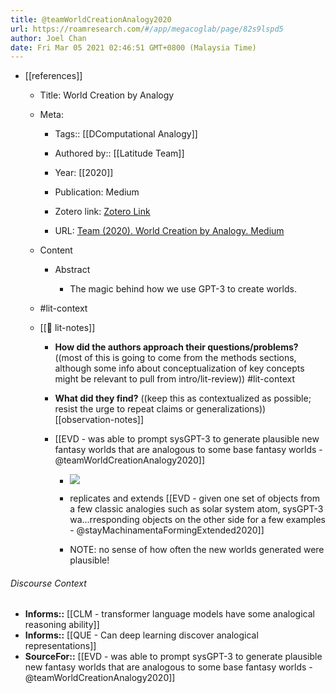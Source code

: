 ```yaml
---
title: @teamWorldCreationAnalogy2020
url: https://roamresearch.com/#/app/megacoglab/page/82s9lspd5
author: Joel Chan
date: Fri Mar 05 2021 02:46:51 GMT+0800 (Malaysia Time)
---
```


- [[references]]

    - Title: World Creation by Analogy

    - Meta:

        - Tags:: [[DComputational Analogy]]

        - Authored by:: [[Latitude Team]]

        - Year: [[2020]]

        - Publication: Medium

        - Zotero link: [Zotero Link](zotero://select/items/7_XY57GSE6)

        - URL: [Team (2020). World Creation by Analogy. Medium](https://aidungeon.medium.com/world-creation-by-analogy-f26e3791d35f)

    - Content

        - Abstract

            - The magic behind how we use GPT-3 to create worlds.

    - #lit-context

    - [[📝 lit-notes]]

        - **How did the authors approach their questions/problems?** ((most of this is going to come from the methods sections, although some info about conceptualization of key concepts might be relevant to pull from intro/lit-review)) #lit-context

        - **What did they find?** ((keep this as contextualized as possible; resist the urge to repeat claims or generalizations)) [[observation-notes]]

        - [[EVD - was able to prompt sysGPT-3 to generate plausible new fantasy worlds that are analogous to some base fantasy worlds - @teamWorldCreationAnalogy2020]]

            - ![](https://firebasestorage.googleapis.com/v0/b/firescript-577a2.appspot.com/o/imgs%2Fapp%2Fmegacoglab%2FFteLleqIY3.png?alt=media&token=9b0fad37-cdc8-4119-be2c-2f45509c4b5d)

            - replicates and extends [[EVD - given one set of objects from a few classic analogies such as solar system  atom, sysGPT-3 wa...rresponding objects on the other side for a few examples - @stayMachinamentaFormingExtended2020]]

            - NOTE: no sense of how often the new worlds generated were plausible!

###### Discourse Context

- **Informs::** [[CLM - transformer language models have some analogical reasoning ability]]
- **Informs::** [[QUE - Can deep learning discover analogical representations]]
- **SourceFor::** [[EVD - was able to prompt sysGPT-3 to generate plausible new fantasy worlds that are analogous to some base fantasy worlds - @teamWorldCreationAnalogy2020]]
